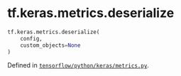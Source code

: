 <div itemscope itemtype="http://developers.google.com/ReferenceObject">
<meta itemprop="name" content="tf.keras.metrics.deserialize" />
<meta itemprop="path" content="Stable" />
</div>

# tf.keras.metrics.deserialize

``` python
tf.keras.metrics.deserialize(
    config,
    custom_objects=None
)
```



Defined in [`tensorflow/python/keras/metrics.py`](/code/stable/tensorflow/python/keras/metrics.py).

